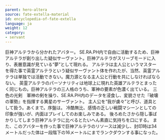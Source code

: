 ```yaml
---
parent: hero-altera
source: fate-extella-material
id: encyclopedia-of-fate-extella
language: ja
weight: 12
category:
- servant
---
```


巨神アルテラから分かれたアバター。
SE.RA.PH内で自由に活動するため、巨神アルテラが創り出した疑似サーヴァント。巨神アルテラがスリーブモードに入り、表層意識が見ている“夢”として現れる。
アルテラは主人公というマスターを得た事で英霊アルテラという疑似サーヴァント体を作れたが、当然、英霊アルテラは単独では活動できない。魔力源となる主人公と行動を共にしなければならない。
英霊アルテラのパーソナリティは地球上に現れた英雄アルテラとまったく同じもの。巨神アルテラの三人格のうち、軍神の要素が色濃く出ている。
三色の光剣　軍神の剣を操り、SE.RA.PH内のデータを浸食し、変貌させた『破壊の軍勢』を指揮する異星のサーヴァント。
主人公を“我が虜々”と呼び、道具として扱う。あくまで。序盤は。
冷酷無比、感情の乏しい戦闘マシーンとしての印象が強いが、内面はプレイしてのお楽しみである。
後ろめたさから隠し事ばかりしてしまう巨神アルテラに比べるとたいへん素直に気持ちを口にする。
また、このアバターを作った事で巨神アルテラのリソースは減少し、封印時は34メートルだった体はー段階下の16メートルにまでランクダウンする事になった。
